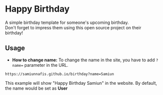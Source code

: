 # Happy Birthday

A simple birthday template for someone's upcoming birthday.<br>
Don't forget to impress them using this open source project on their birthday!

## Usage
* **How to change name:** To change the name in the site, you have to add ``` ?name= ``` parameter in the URL.

```url
https://samiunnafis.github.io/birthday?name=Samiun
```

This example will show "Happy Birthday Samiun" in the website. By default, the name would be set as **User**
